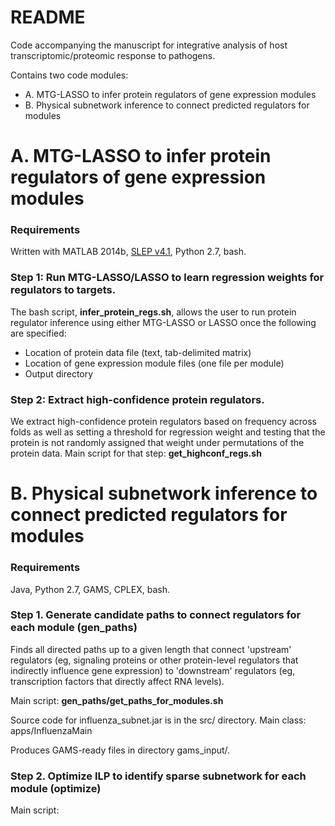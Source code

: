 # README #

Code accompanying the manuscript for integrative analysis of host transcriptomic/proteomic response to pathogens.

Contains two code modules:

* A. MTG-LASSO to infer protein regulators of gene expression modules
* B. Physical subnetwork inference to connect predicted regulators for modules

# A. MTG-LASSO to infer protein regulators of gene expression modules #
### Requirements  
Written with MATLAB 2014b, [SLEP v4.1](http://www.yelab.net/software/SLEP/), Python 2.7, bash.

### Step 1: Run MTG-LASSO/LASSO to learn regression weights for regulators to targets.

The bash script, **infer_protein_regs.sh**, allows the user to run protein regulator inference using either MTG-LASSO or LASSO once the following are specified:

* Location of protein data file (text, tab-delimited matrix)
* Location of gene expression module files (one file per module)
* Output directory

### Step 2: Extract high-confidence protein regulators.
We extract high-confidence protein regulators based on frequency across folds as well as setting a threshold for regression weight and testing that the protein is not randomly assigned that weight under permutations of the protein data.
Main script for that step: **get_highconf_regs.sh**

# B. Physical subnetwork inference to connect predicted regulators for modules #
### Requirements
Java, Python 2.7, GAMS, CPLEX, bash.

### Step 1. Generate candidate paths to connect regulators for each module (gen_paths)
Finds all directed paths up to a given length that connect 'upstream' regulators (eg, signaling proteins or other protein-level regulators that indirectly influence gene expression) to 'downstream' regulators (eg, transcription factors that directly affect RNA levels).

Main script: **gen_paths/get_paths_for_modules.sh**

Source code for influenza_subnet.jar is in the src/ directory. Main class: apps/InfluenzaMain

Produces GAMS-ready files in directory gams_input/.

### Step 2. Optimize ILP to identify sparse subnetwork for each module (optimize)

Main script: